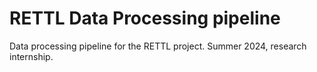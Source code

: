 # RETTL Data Processing pipeline
Data processing pipeline for the RETTL project. Summer 2024, research internship.
